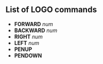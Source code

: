 ## List of LOGO commands

* **FORWARD**  _num_
* **BACKWARD** _num_
* **RIGHT** _num_
* **LEFT** _num_
* **PENUP**
* **PENDOWN**
